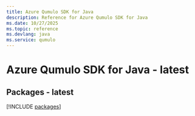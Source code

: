 ```yaml
---
title: Azure Qumulo SDK for Java
description: Reference for Azure Qumulo SDK for Java
ms.date: 10/27/2025
ms.topic: reference
ms.devlang: java
ms.service: qumulo
---
```

# Azure Qumulo SDK for Java - latest
## Packages - latest
[!INCLUDE [packages](qumulo-index.md)]